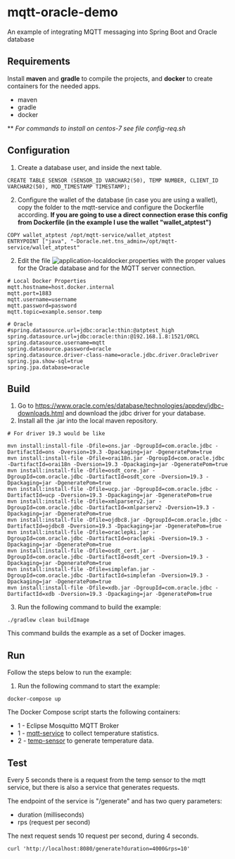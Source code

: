 # mqtt-oracle-demo
An example of integrating MQTT messaging into Spring Boot and Oracle database

## Requirements

Install **maven** and **gradle** to compile the projects, and **docker** to create containers for the needed apps.

- maven
- gradle
- docker

**  *For commands to install on centos-7 see file config-req.sh*

## Configuration

1. Create a database user, and inside the next table.
```
CREATE TABLE SENSOR (SENSOR_ID VARCHAR2(50), TEMP NUMBER, CLIENT_ID VARCHAR2(50), MOD_TIMESTAMP TIMESTAMP);
```

2. Configure the wallet of the database (in case you are using a wallet), copy the folder to the mqtt-service and configure the Dockerfile according.
**If you are going to use a direct connection erase this config from Dockerfile (in the example I use the wallet "wallet_atptest")**
```
COPY wallet_atptest /opt/mqtt-service/wallet_atptest
ENTRYPOINT ["java", "-Doracle.net.tns_admin=/opt/mqtt-service/wallet_atptest"
```

2. Edit the file ![application-localdocker.properties](mqtt-service/src/main/resources/application-localdocker.properties) with the proper values for the Oracle database and for the MQTT server connection.
```
# Local Docker Properties
mqtt.hostname=host.docker.internal
mqtt.port=1883
mqtt.username=username
mqtt.password=password
mqtt.topic=example.sensor.temp

# Oracle 
#spring.datasource.url=jdbc:oracle:thin:@atptest_high
spring.datasource.url=jdbc:oracle:thin:@192.168.1.8:1521/ORCL
spring.datasource.username=mqtt
spring.datasource.password=oracle
spring.datasource.driver-class-name=oracle.jdbc.driver.OracleDriver
spring.jpa.show-sql=true
spring.jpa.database=oracle
```

## Build

1. Go to https://www.oracle.com/es/database/technologies/appdev/jdbc-downloads.html and download the jdbc driver for your database.
2. Install all the .jar into the local maven repository.
```
# For driver 19.3 would be like

mvn install:install-file -Dfile=ons.jar -DgroupId=com.oracle.jdbc -DartifactId=ons -Dversion=19.3 -Dpackaging=jar -DgeneratePom=true
mvn install:install-file -Dfile=orai18n.jar -DgroupId=com.oracle.jdbc -DartifactId=orai18n -Dversion=19.3 -Dpackaging=jar -DgeneratePom=true
mvn install:install-file -Dfile=osdt_core.jar -DgroupId=com.oracle.jdbc -DartifactId=osdt_core -Dversion=19.3 -Dpackaging=jar -DgeneratePom=true
mvn install:install-file -Dfile=ucp.jar -DgroupId=com.oracle.jdbc -DartifactId=ucp -Dversion=19.3 -Dpackaging=jar -DgeneratePom=true
mvn install:install-file -Dfile=xmlparserv2.jar -DgroupId=com.oracle.jdbc -DartifactId=xmlparserv2 -Dversion=19.3 -Dpackaging=jar -DgeneratePom=true
mvn install:install-file -Dfile=ojdbc8.jar -DgroupId=com.oracle.jdbc -DartifactId=ojdbc8 -Dversion=19.3 -Dpackaging=jar -DgeneratePom=true
mvn install:install-file -Dfile=oraclepki.jar -DgroupId=com.oracle.jdbc -DartifactId=oraclepki -Dversion=19.3 -Dpackaging=jar -DgeneratePom=true
mvn install:install-file -Dfile=osdt_cert.jar -DgroupId=com.oracle.jdbc -DartifactId=osdt_cert -Dversion=19.3 -Dpackaging=jar -DgeneratePom=true
mvn install:install-file -Dfile=simplefan.jar -DgroupId=com.oracle.jdbc -DartifactId=simplefan -Dversion=19.3 -Dpackaging=jar -DgeneratePom=true
mvn install:install-file -Dfile=xdb.jar -DgroupId=com.oracle.jdbc -DartifactId=xdb -Dversion=19.3 -Dpackaging=jar -DgeneratePom=true
```

3. Run the following command to build the example:

```
./gradlew clean buildImage
```
    
This command builds the example as a set of Docker images.

## Run
Follow the steps below to run the example:

1. Run the following command to start the example:

```
docker-compose up
```

The Docker Compose script starts the following containers:

* 1 - Eclipse Mosquitto MQTT Broker
* 1 - [mqtt-service](mqtt-service) to collect temperature statistics.
* 2 - [temp-sensor](temp-sensor) to generate temperature data.
        
## Test

Every 5 seconds there is a request from the temp sensor to the mqtt service, but there is also a service that generates requests.


The endpoint of the service is "/generate" and has two query parameters:
* duration (milliseconds)
* rps (request per second)

The next request sends 10 request per second, during 4 seconds.
```
curl 'http://localhost:8080/generate?duration=4000&rps=10'
```